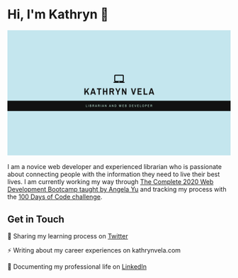 <h1>Hi, I'm Kathryn 👋</h1>

<img src="https://github.com/kathrynvela/kathrynvela/blob/master/Kathryn%20Vela.png?raw=true" alt="header decoration">

<p>I am a novice web developer and experienced librarian who is passionate about connecting people with the information they need to live their best lives. I am currently working my way through <a href="https://www.udemy.com/course/the-complete-web-development-bootcamp/">The Complete 2020 Web Development Bootcamp taught by Angela Yu</a> and tracking my process with the <a href="https://www.100daysofcode.com/">100 Days of Code challenge</a>.</p>

<h2>Get in Touch</h2>

<p>🌱 Sharing my learning process on <a href="https://twitter.com/KathrynVela31">Twitter</a></p>
<p>⚡ Writing about my career experiences on kathrynvela.com</p>
<p>💼 Documenting my professional life on <a href="https://www.linkedin.com/in/kathrynvela/">LinkedIn</a></p>
<!--
**kathrynvela/kathrynvela** is a ✨ _special_ ✨ repository because its `README.md` (this file) appears on your GitHub profile.

Here are some ideas to get you started:

- 🔭 I’m currently working on ...
- 🌱 I’m currently learning ...
- 👯 I’m looking to collaborate on ...
- 🤔 I’m looking for help with ...
- 💬 Ask me about ...
- 📫 How to reach me: ...
- 😄 Pronouns: ...
- ⚡ Fun fact: ...
-->
